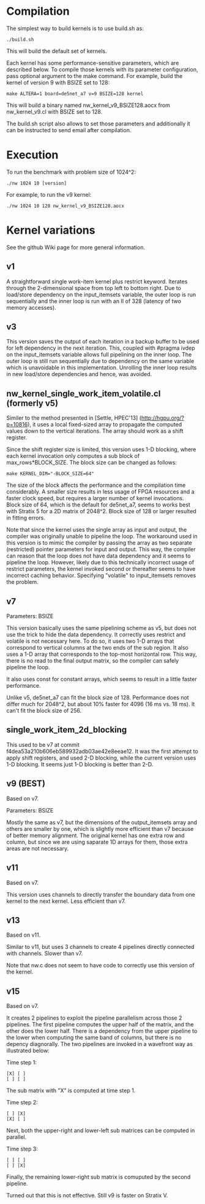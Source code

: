 # Compilation

The simplest way to build kernels is to use build.sh as:

```
./build.sh
```

This will build the default set of kernels. 

Each kernel has some performance-sensitive parameters, which are
described below. To compile those kernels with its parameter
configuration, pass optional argument to the make command. For
example, build the kernel of version 9 with BSIZE set to 128:

```
make ALTERA=1 board=de5net_a7 v=9 BSIZE=128 kernel
```

This will build a binary named nw_kernel_v9_BSIZE128.aocx from
nw_kernel_v9.cl with BSIZE set to 128.

The build.sh script also allows to set those parameters and
additionally it can be instructed to send email after compilation. 

# Execution

To run the benchmark with problem size of 1024^2:

```
./nw 1024 10 [version]
```

For example, to run the v9 kernel:

```
./nw 1024 10 128 nw_kernel_v9_BSIZE128.aocx
```

# Kernel variations

See the github Wiki page for more general information. 

## v1

A straightforward single work-item kernel plus restrict keyword.
Iterates through the 2-dimensional space from top left to bottom right.
Due to load/store dependency on the input_itemsets variable, the outer
loop is run sequentially and the inner loop is run with an II of 328
(latency of two memory accesses).

## v3

This version saves the output of each iteration in a backup buffer
to be used for left dependency in the next iteration. This, coupled
with #pragma ivdep on the input_itemsets variable allows full pipelining
on the inner loop. The outer loop is still run sequentially due to
dependency on the same variable which is unavoidable in this implementation.
Unrolling the inner loop results in new load/store dependencies and hence,
was avoided.

## nw_kernel_single_work_item_volatile.cl (formerly v5)

Similer to the method presented in [Settle, HPEC'13]
(http://hgpu.org/?p=10816), it uses a local fixed-sized array to
propagate the computed values down to the vertical iterations. The
array should work as a shift register.

Since the shift register size is limited, this version uses 1-D
blocking, where each kernel invocation only computes a sub block of
max_rows*BLOCK_SIZE. The block size can be changed as follows:

```
make KERNEL_DIM="-BLOCK_SIZE=64"
```

The size of the block affects the performance and the compilation time
considerably. A smaller size results in less usage of FPGA resources
and a faster clock speed, but requires a larger number of kernel
invocations. Block size of 64, which is the default for de5net_a7,
seems to works best with Stratix 5 for a 2D matrix of 2048^2. Block
size of 128 or larger resulted in fitting errors.

Note that since the kernel uses the single array as input and output,
the compiler was originally unable to pipeline the loop. The
workaround used in this version is to mimic the compiler by passing
the array as two separate (restricted) pointer parameters for input
and output. This way, the compiler can reason that the loop does not
have data dependency and it seems to pipeline the loop. However,
likely due to this technically incorrect usage of restrict parameters,
the kernel invoked second or thereafter seems to have incorrect
caching behavior. Specifying "volatile" to input_itemsets removes the
problem.

## v7

Parameters: BSIZE

This version basically uses the same pipelining scheme as v5, but does
not use the trick to hide the data dependency. It correctly uses
restrict and volatile is not necessary here. To do so, it uses two 1-D
arrays that correspond to vertical columns at the two ends of the sub
region. It also uses a 1-D array that corresponds to the top-most
horizontal row. This way, there is no read to the final output matrix,
so the compiler can safely pipeline the loop.

It also uses const for constant arrays, which seems to result in a
little faster performance.

Unlike v5, de5net_a7 can fit the block size of 128. Performance does
not differ much for 2048^2, but about 10% faster for 4096 (16 ms
vs. 18 ms). It can't fit the block size of 256.

## single_work_item_2d_blocking

This used to be v7 at commit
f4dea53a210b606eb589932adb03ae42e8eeae12. It was the first attempt to
apply shift registers, and used 2-D blocking, while the current
version uses 1-D blocking. It seems just 1-D blocking is better than
2-D. 

## v9 (BEST)

Based on v7.

Parameters: BSIZE

Mostly the same as v7, but the dimensions of the output_itemsets array
and others are smaller by one, which is slightly more efficient than
v7 because of better memory alignment. The original kernel has one
extra row and column, but since we are using saparate 1D arrays for
them, those extra areas are not necessary.

## v11

Based on v7.

This version uses channels to directly transfer the boundary data from
one kernel to the next kernel. Less efficient than v7.

## v13

Based on v11.

Similar to v11, but uses 3 channels to create 4 pipelines directly
connected with channels. Slower than v7.

Note that nw.c does not seem to have code to correctly use this
version of the kernel.

## v15

Based on v7.

It creates 2 pipelines to exploit the pipeline parallelism
across those 2 pipelines. The first pipeline computes the upper half
of the matrix, and the other does the lower half. There is a
dependency from the upper pipeline to the lower when computing the
same band of columns, but there is no depency diagnorally. The two
pipelines are invoked in a wavefront way as illustrated below:

Time step 1:

```
[X] [ ]
[ ] [ ]
```

The sub matrix with "X" is computed at time step 1.

Time step 2:

```
[ ] [X]
[X] [ ]
```

Next, both the upper-right and lower-left sub matrices can be computed
in parallel.

Time step 3:

```
[ ] [ ]
[ ] [X]
```

Finally, the remaining lower-right sub matrix is comuputed by the
second pipeline.

Turned out that this is not effective. Still v9 is faster on Stratix V.


